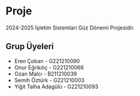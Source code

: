 # Proje

2024-2025 İşletim Sistemlari Güz Dönemi Projesidir.

## Grup Üyeleri

- Eren Çoban - G221210090
- Onur Eğrikılıç - G221210066
- Ozan Malcı - B211210039
- Semih Öztürk - G221210003
- Yiğit Talha Adagülü - G221210093
